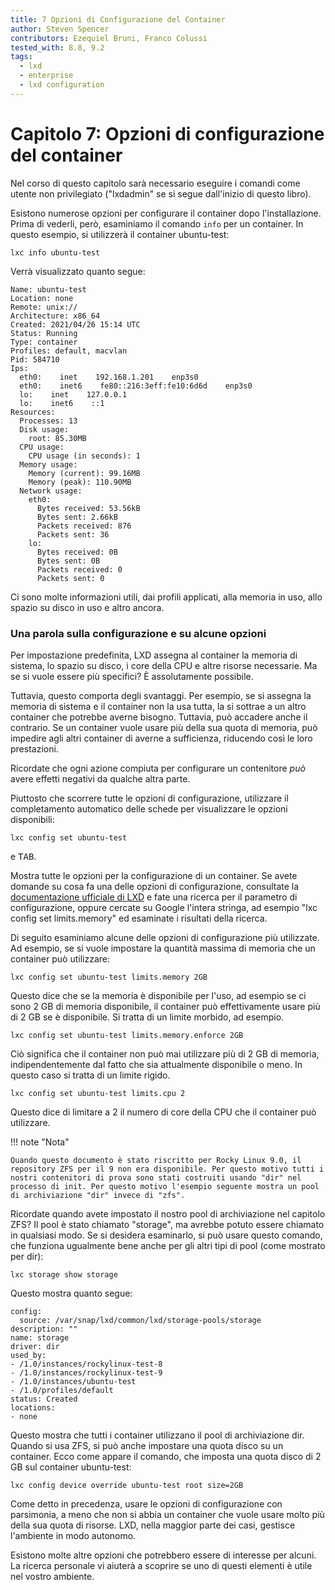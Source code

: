 ```yaml
---
title: 7 Opzioni di Configurazione del Container
author: Steven Spencer
contributors: Ezequiel Bruni, Franco Colussi
tested_with: 8.8, 9.2
tags:
  - lxd
  - enterprise
  - lxd configuration
---
```


# Capitolo 7: Opzioni di configurazione del container

Nel corso di questo capitolo sarà necessario eseguire i comandi come utente non privilegiato ("lxdadmin" se si segue dall'inizio di questo libro).

Esistono numerose opzioni per configurare il container dopo l'installazione. Prima di vederli, però, esaminiamo il comando `info` per un container. In questo esempio, si utilizzerà il container ubuntu-test:

```
lxc info ubuntu-test
```

Verrà visualizzato quanto segue:

```
Name: ubuntu-test
Location: none
Remote: unix://
Architecture: x86_64
Created: 2021/04/26 15:14 UTC
Status: Running
Type: container
Profiles: default, macvlan
Pid: 584710
Ips:
  eth0:    inet    192.168.1.201    enp3s0
  eth0:    inet6    fe80::216:3eff:fe10:6d6d    enp3s0
  lo:    inet    127.0.0.1
  lo:    inet6    ::1
Resources:
  Processes: 13
  Disk usage:
    root: 85.30MB
  CPU usage:
    CPU usage (in seconds): 1
  Memory usage:
    Memory (current): 99.16MB
    Memory (peak): 110.90MB
  Network usage:
    eth0:
      Bytes received: 53.56kB
      Bytes sent: 2.66kB
      Packets received: 876
      Packets sent: 36
    lo:
      Bytes received: 0B
      Bytes sent: 0B
      Packets received: 0
      Packets sent: 0
```

Ci sono molte informazioni utili, dai profili applicati, alla memoria in uso, allo spazio su disco in uso e altro ancora.

### Una parola sulla configurazione e su alcune opzioni

Per impostazione predefinita, LXD assegna al container la memoria di sistema, lo spazio su disco, i core della CPU e altre risorse necessarie. Ma se si vuole essere più specifici? È assolutamente possibile.

Tuttavia, questo comporta degli svantaggi. Per esempio, se si assegna la memoria di sistema e il container non la usa tutta, la si sottrae a un altro container che potrebbe averne bisogno. Tuttavia, può accadere anche il contrario. Se un container vuole usare più della sua quota di memoria, può impedire agli altri container di averne a sufficienza, riducendo così le loro prestazioni.

Ricordate che ogni azione compiuta per configurare un contenitore _può_ avere effetti negativi da qualche altra parte.

Piuttosto che scorrere tutte le opzioni di configurazione, utilizzare il completamento automatico delle schede per visualizzare le opzioni disponibili:

```
lxc config set ubuntu-test
```

e <kbd>TAB</kbd>.

Mostra tutte le opzioni per la configurazione di un container. Se avete domande su cosa fa una delle opzioni di configurazione, consultate la [documentazione ufficiale di LXD](https://linuxcontainers.org/lxd/docs/master/instances/) e fate una ricerca per il parametro di configurazione, oppure cercate su Google l'intera stringa, ad esempio "lxc config set limits.memory" ed esaminate i risultati della ricerca.

Di seguito esaminiamo alcune delle opzioni di configurazione più utilizzate. Ad esempio, se si vuole impostare la quantità massima di memoria che un container può utilizzare:

```
lxc config set ubuntu-test limits.memory 2GB
```

Questo dice che se la memoria è disponibile per l'uso, ad esempio se ci sono 2 GB di memoria disponibile, il container può effettivamente usare più di 2 GB se è disponibile. Si tratta di un limite morbido, ad esempio.

```
lxc config set ubuntu-test limits.memory.enforce 2GB
```

Ciò significa che il container non può mai utilizzare più di 2 GB di memoria, indipendentemente dal fatto che sia attualmente disponibile o meno. In questo caso si tratta di un limite rigido.

```
lxc config set ubuntu-test limits.cpu 2
```

Questo dice di limitare a 2 il numero di core della CPU che il container può utilizzare.

!!! note "Nota"

    Quando questo documento è stato riscritto per Rocky Linux 9.0, il repository ZFS per il 9 non era disponibile. Per questo motivo tutti i nostri contenitori di prova sono stati costruiti usando "dir" nel processo di init. Per questo motivo l'esempio seguente mostra un pool di archiviazione "dir" invece di "zfs".

Ricordate quando avete impostato il nostro pool di archiviazione nel capitolo ZFS? Il pool è stato chiamato "storage", ma avrebbe potuto essere chiamato in qualsiasi modo. Se si desidera esaminarlo, si può usare questo comando, che funziona ugualmente bene anche per gli altri tipi di pool (come mostrato per dir):

```
lxc storage show storage
```


Questo mostra quanto segue:

```
config:
  source: /var/snap/lxd/common/lxd/storage-pools/storage
description: ""
name: storage
driver: dir
used_by:
- /1.0/instances/rockylinux-test-8
- /1.0/instances/rockylinux-test-9
- /1.0/instances/ubuntu-test
- /1.0/profiles/default
status: Created
locations:
- none
```

Questo mostra che tutti i container utilizzano il pool di archiviazione dir. Quando si usa ZFS, si può anche impostare una quota disco su un container. Ecco come appare il comando, che imposta una quota disco di 2 GB sul container ubuntu-test:

```
lxc config device override ubuntu-test root size=2GB
```

Come detto in precedenza, usare le opzioni di configurazione con parsimonia, a meno che non si abbia un container che vuole usare molto più della sua quota di risorse. LXD, nella maggior parte dei casi, gestisce l'ambiente in modo autonomo.

Esistono molte altre opzioni che potrebbero essere di interesse per alcuni. La ricerca personale vi aiuterà a scoprire se uno di questi elementi è utile nel vostro ambiente.

